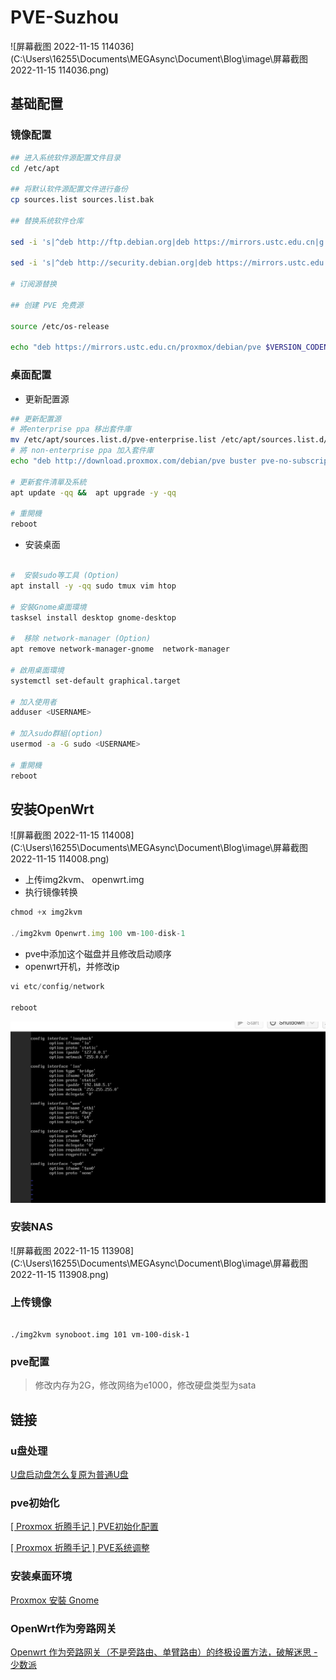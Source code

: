 # PVE-Suzhou

![屏幕截图 2022-11-15 114036](C:\Users\16255\Documents\MEGAsync\Document\Blog\image\屏幕截图 2022-11-15 114036.png)

## 基础配置

### 镜像配置

```bash
## 进入系统软件源配置文件目录
cd /etc/apt

## 将默认软件源配置文件进行备份
cp sources.list sources.list.bak 

## 替换系统软件仓库

sed -i 's|^deb http://ftp.debian.org|deb https://mirrors.ustc.edu.cn|g' /etc/apt/sources.list

sed -i 's|^deb http://security.debian.org|deb https://mirrors.ustc.edu.cn/debian-security|g' /etc/apt/sources.list 

# 订阅源替换

## 创建 PVE 免费源

source /etc/os-release

echo "deb https://mirrors.ustc.edu.cn/proxmox/debian/pve $VERSION_CODENAME pve-no-subscription" > /etc/apt/sources.list.d/pve-no-subscription.list 
```

### 桌面配置

- 更新配置源

```bash
## 更新配置源
# 將enterprise ppa 移出套件庫
mv /etc/apt/sources.list.d/pve-enterprise.list /etc/apt/sources.list.d/pve-enterprise.list.bk
# 將 non-enterprise ppa 加入套件庫
echo "deb http://download.proxmox.com/debian/pve buster pve-no-subscription" > /etc/apt/sources.list.d/pve-no-enterprise.list

# 更新套件清單及系統
apt update -qq &&  apt upgrade -y -qq

# 重開機
reboot

```

- 安装桌面

```bash

#  安裝sudo等工具 (Option)
apt install -y -qq sudo tmux vim htop

# 安裝Gnome桌面環境
tasksel install desktop gnome-desktop

#  移除 network-manager (Option)
apt remove network-manager-gnome  network-manager

# 啟用桌面環境
systemctl set-default graphical.target

# 加入使用者
adduser <USERNAME>

# 加入sudo群組(option)
usermod -a -G sudo <USERNAME> 

# 重開機
reboot
```

## 安装OpenWrt

![屏幕截图 2022-11-15 114008](C:\Users\16255\Documents\MEGAsync\Document\Blog\image\屏幕截图 2022-11-15 114008.png)

- 上传img2kvm、 openwrt.img
- 执行镜像转换

```jsx
chmod +x img2kvm

./img2kvm Openwrt.img 100 vm-100-disk-1
```

- pve中添加这个磁盘并且修改启动顺序
- openwrt开机，并修改ip

```jsx
vi etc/config/network 

reboot
```

![Untitled](PVE-Suzhou%20ef44ecf8f4e74f608435ff9dbef690f5/Untitled.png)

### 安装NAS

![屏幕截图 2022-11-15 113908](C:\Users\16255\Documents\MEGAsync\Document\Blog\image\屏幕截图 2022-11-15 113908.png)

### 上传镜像

```

./img2kvm synoboot.img 101 vm-100-disk-1

```

###  pve配置

> 修改内存为2G，修改网络为e1000，修改硬盘类型为sata
>
> 

## 链接

### u盘处理

[U盘启动盘怎么复原为普通U盘](https://zhuanlan.zhihu.com/p/37772825)

### pve初始化

[[ Proxmox 折腾手记 ] PVE初始化配置](https://www.bilibili.com/read/cv17670431)

[[ Proxmox 折腾手记 ] PVE系统调整](https://www.bilibili.com/read/cv17671660?spm_id_from=333.999.0.0)

### 安装桌面环境

[Proxmox 安裝 Gnome](https://blog.404nofound.com/post/install-on-proxmox/)

### OpenWrt作为旁路网关

[Openwrt 作为旁路网关（不是旁路由、单臂路由）的终极设置方法，破解迷思 - 少数派](https://sspai.com/post/68511)